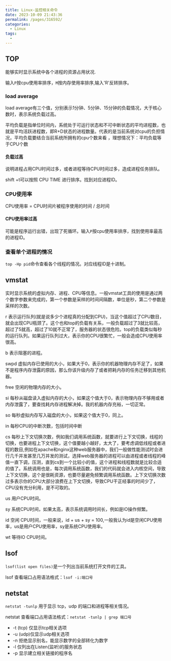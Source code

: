 ```yaml
---
title: Linux-监控相关命令
date: 2023-10-09 21:43:36
permalink: /pages/316592/
categories:
  - Linux
tags:
  - 
---
```


## TOP

能够实时显示系统中各个进程的资源占用状况.

输入`P`按cpu使用率排序，`M`按内存使用率排序,输入'R'反转排序。


### load average

load average有三个值，分别表示1分钟、5分钟、15分钟的负载情况，大于核心数时，表示系统负载过高。

平均负载是指单位时间内，系统处于可运行状态和不可中断状态的平均进程数，也就是平均活跃进程数，即R+D状态的进程数量。代表的是当前系统对cpu的负担情况，平均负载要结合当前系统所拥有的cpu个数来看 ，理想情况下：平均负载等于CPU个数

#### 负载过高

说明进程占用CPU时间过多，或者进程等待CPU时间过多，造成进程任务排队。

shift +t可以按照 CPU TIME 进行排序。找到对应进程ID。

### CPU使用率

CPU使用率 = CPU时间片被程序使用的时间 / 总时间

#### CPU使用率过高

可能是程序运行出错，出现了死循环。输入`P`按cpu使用率排序，找到使用率最高的进程ID。


### 查看单个进程的情况

`top -Hp pid`命令查看各个线程的情况。对应线程ID是十进制。


## vmstat

实时显示系统的虚拟内存、进程、CPU等信息。一般vmstat工具的使用是通过两个数字参数来完成的，第一个参数是采样的时间间隔数，单位是秒，第二个参数是采样的次数。

r 表示运行队列(就是说多少个进程真的分配到CPU)，当这个值超过了CPU数目，就会出现CPU瓶颈了。这个也和top的负载有关系，一般负载超过了3就比较高，超过了5就高，超过了10就不正常了，服务器的状态很危险。top的负载类似每秒的运行队列。如果运行队列过大，表示你的CPU很繁忙，一般会造成CPU使用率很高。

b 表示阻塞的进程。

swpd 虚拟内存已使用的大小，如果大于0，表示你的机器物理内存不足了，如果不是程序内存泄露的原因，那么你该升级内存了或者把耗内存的任务迁移到其他机器。

free   空闲的物理内存的大小。

si  每秒从磁盘读入虚拟内存的大小，如果这个值大于0，表示物理内存不够用或者内存泄露了，要查找耗内存进程解决掉。我的机器内存充裕，一切正常。

so  每秒虚拟内存写入磁盘的大小，如果这个值大于0，同上。

in 每秒CPU的中断次数，包括时间中断

cs 每秒上下文切换次数，例如我们调用系统函数，就要进行上下文切换，线程的切换，也要进程上下文切换，这个值要越小越好，太大了，要考虑调低线程或者进程的数目,例如在apache和nginx这种web服务器中，我们一般做性能测试时会进行几千并发甚至几万并发的测试，选择web服务器的进程可以由进程或者线程的峰值一直下调，压测，直到cs到一个比较小的值，这个进程和线程数就是比较合适的值了。系统调用也是，每次调用系统函数，我们的代码就会进入内核空间，导致上下文切换，这个是很耗资源，也要尽量避免频繁调用系统函数。上下文切换次数过多表示你的CPU大部分浪费在上下文切换，导致CPU干正经事的时间少了，CPU没有充分利用，是不可取的。

us 用户CPU时间。

sy 系统CPU时间，如果太高，表示系统调用时间长，例如是IO操作频繁。

id  空闲 CPU时间，一般来说，id + us + sy = 100,一般我认为id是空闲CPU使用率，us是用户CPU使用率，sy是系统CPU使用率。

wt 等待IO CPU时间。

## lsof

`lsof(list open files)`是一个列出当前系统打开文件的工具。

lsof 查看端口占用语法格式：`lsof -i:端口号`


## netstat

`netstat -tunlp` 用于显示 tcp，udp 的端口和进程等相关情况。

netstat 查看端口占用语法格式：`netstat -tunlp | grep 端口号`

- -t (tcp) 仅显示tcp相关选项
- -u (udp)仅显示udp相关选项
- -n 拒绝显示别名，能显示数字的全部转化为数字
- -l 仅列出在Listen(监听)的服务状态
- -p 显示建立相关链接的程序名